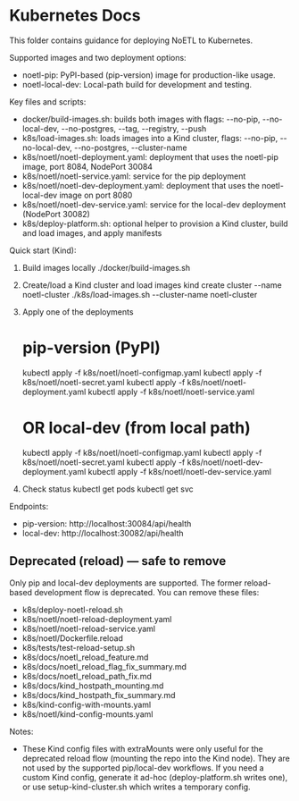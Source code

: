 # Kubernetes Docs

This folder contains guidance for deploying NoETL to Kubernetes.

Supported images and two deployment options:
- noetl-pip: PyPI-based (pip-version) image for production-like usage.
- noetl-local-dev: Local-path build for development and testing.

Key files and scripts:
- docker/build-images.sh: builds both images with flags: --no-pip, --no-local-dev, --no-postgres, --tag, --registry, --push
- k8s/load-images.sh: loads images into a Kind cluster, flags: --no-pip, --no-local-dev, --no-postgres, --cluster-name
- k8s/noetl/noetl-deployment.yaml: deployment that uses the noetl-pip image, port 8084, NodePort 30084
- k8s/noetl/noetl-service.yaml: service for the pip deployment
- k8s/noetl/noetl-dev-deployment.yaml: deployment that uses the noetl-local-dev image on port 8080
- k8s/noetl/noetl-dev-service.yaml: service for the local-dev deployment (NodePort 30082)
- k8s/deploy-platform.sh: optional helper to provision a Kind cluster, build and load images, and apply manifests

Quick start (Kind):
1) Build images locally
   ./docker/build-images.sh

2) Create/load a Kind cluster and load images
   kind create cluster --name noetl-cluster
   ./k8s/load-images.sh --cluster-name noetl-cluster

3) Apply one of the deployments
   # pip-version (PyPI)
   kubectl apply -f k8s/noetl/noetl-configmap.yaml
   kubectl apply -f k8s/noetl/noetl-secret.yaml
   kubectl apply -f k8s/noetl/noetl-deployment.yaml
   kubectl apply -f k8s/noetl/noetl-service.yaml

   # OR local-dev (from local path)
   kubectl apply -f k8s/noetl/noetl-configmap.yaml
   kubectl apply -f k8s/noetl/noetl-secret.yaml
   kubectl apply -f k8s/noetl/noetl-dev-deployment.yaml
   kubectl apply -f k8s/noetl/noetl-dev-service.yaml

4) Check status
   kubectl get pods
   kubectl get svc

Endpoints:
- pip-version: http://localhost:30084/api/health
- local-dev: http://localhost:30082/api/health



## Deprecated (reload) — safe to remove

Only pip and local-dev deployments are supported. The former reload-based development flow is deprecated. You can remove these files:
- k8s/deploy-noetl-reload.sh
- k8s/noetl/noetl-reload-deployment.yaml
- k8s/noetl/noetl-reload-service.yaml
- k8s/noetl/Dockerfile.reload
- k8s/tests/test-reload-setup.sh
- k8s/docs/noetl_reload_feature.md
- k8s/docs/noetl_reload_flag_fix_summary.md
- k8s/docs/noetl_reload_path_fix.md
- k8s/docs/kind_hostpath_mounting.md
- k8s/docs/kind_hostpath_fix_summary.md
- k8s/kind-config-with-mounts.yaml
- k8s/noetl/kind-config-mounts.yaml

Notes:
- These Kind config files with extraMounts were only useful for the deprecated reload flow (mounting the repo into the Kind node). They are not used by the supported pip/local-dev workflows. If you need a custom Kind config, generate it ad-hoc (deploy-platform.sh writes one), or use setup-kind-cluster.sh which writes a temporary config.
